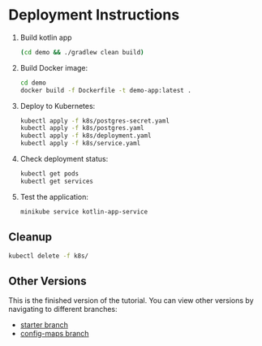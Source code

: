 # Deployment Instructions

1. Build kotlin app

   ```bash
   (cd demo && ./gradlew clean build)
   ```

2. Build Docker image:
   ```bash
   cd demo
   docker build -f Dockerfile -t demo-app:latest .
   ```

3. Deploy to Kubernetes:
   ```bash
   kubectl apply -f k8s/postgres-secret.yaml
   kubectl apply -f k8s/postgres.yaml
   kubectl apply -f k8s/deployment.yaml
   kubectl apply -f k8s/service.yaml
   ```

4. Check deployment status:
   ```bash
   kubectl get pods
   kubectl get services
   ```

5. Test the application:
   ```bash
   minikube service kotlin-app-service
   ```

## Cleanup

```bash
kubectl delete -f k8s/
```

## Other Versions

This is the finished version of the tutorial. You can view other versions by navigating to different branches:

- [starter branch](https://github.com/mikeyny/kotlin-kubernetes/tree/starter)
- [config-maps branch](https://github.com/mikeyny/kotlin-kubernetes/tree/config-maps)
